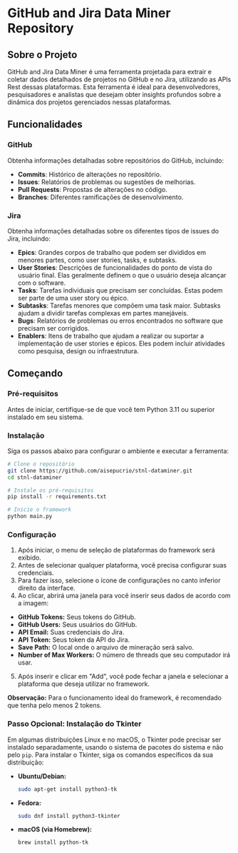 
# GitHub and Jira Data Miner Repository

## Sobre o Projeto

GitHub and Jira Data Miner é uma ferramenta projetada para extrair e coletar dados detalhados de projetos no GitHub e no Jira, utilizando as APIs Rest dessas plataformas. Esta ferramenta é ideal para desenvolvedores, pesquisadores e analistas que desejam obter insights profundos sobre a dinâmica dos projetos gerenciados nessas plataformas.

## Funcionalidades

### GitHub

Obtenha informações detalhadas sobre repositórios do GitHub, incluindo:

- **Commits**: Histórico de alterações no repositório.
- **Issues**: Relatórios de problemas ou sugestões de melhorias.
- **Pull Requests**: Propostas de alterações no código.
- **Branches**: Diferentes ramificações de desenvolvimento.

### Jira

Obtenha informações detalhadas sobre os diferentes tipos de issues do Jira, incluindo:

- **Epics**: Grandes corpos de trabalho que podem ser divididos em menores partes, como user stories, tasks, e subtasks.
- **User Stories**: Descrições de funcionalidades do ponto de vista do usuário final. Elas geralmente definem o que o usuário deseja alcançar com o software.
- **Tasks**: Tarefas individuais que precisam ser concluídas. Estas podem ser parte de uma user story ou épico.
- **Subtasks**: Tarefas menores que compõem uma task maior. Subtasks ajudam a dividir tarefas complexas em partes manejáveis.
- **Bugs**: Relatórios de problemas ou erros encontrados no software que precisam ser corrigidos.
- **Enablers**: Itens de trabalho que ajudam a realizar ou suportar a implementação de user stories e épicos. Eles podem incluir atividades como pesquisa, design ou infraestrutura.

## Começando

### Pré-requisitos

Antes de iniciar, certifique-se de que você tem Python 3.11 ou superior instalado em seu sistema.

### Instalação

Siga os passos abaixo para configurar o ambiente e executar a ferramenta:

```bash
# Clone o repositório
git clone https://github.com/aisepucrio/stnl-dataminer.git
cd stnl-dataminer

# Instale os pré-requisitos
pip install -r requirements.txt

# Inicie o framework
python main.py
```

### Configuração

1. Após iniciar, o menu de seleção de plataformas do framework será exibido.
2. Antes de selecionar qualquer plataforma, você precisa configurar suas credenciais.
3. Para fazer isso, selecione o ícone de configurações no canto inferior direito da interface.
4. Ao clicar, abrirá uma janela para você inserir seus dados de acordo com a imagem:

- **GitHub Tokens:** Seus tokens do GitHub.
- **GitHub Users:** Seus usuários do GitHub.
- **API Email:** Suas credenciais do Jira.
- **API Token:** Seus token da API do Jira.
- **Save Path:** O local onde o arquivo de mineração será salvo.
- **Number of Max Workers:** O número de threads que seu computador irá usar.

5. Após inserir e clicar em "Add", você pode fechar a janela e selecionar a plataforma que deseja utilizar no framework.

**Observação:** Para o funcionamento ideal do framework, é recomendado que tenha pelo menos 2 tokens.

### Passo Opcional: Instalação do Tkinter

Em algumas distribuições Linux e no macOS, o Tkinter pode precisar ser instalado separadamente, usando o sistema de pacotes do sistema e não pelo `pip`. Para instalar o Tkinter, siga os comandos específicos da sua distribuição:

- **Ubuntu/Debian:**
  ```bash
  sudo apt-get install python3-tk
  ```

- **Fedora:**
  ```bash
  sudo dnf install python3-tkinter
  ```

- **macOS (via Homebrew):**
  ```bash
  brew install python-tk
  ```
